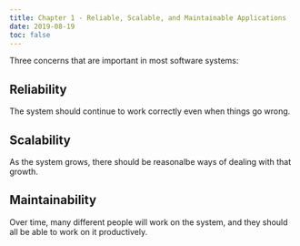 ```yaml
---
title: Chapter 1 - Reliable, Scalable, and Maintainable Applications
date: 2019-08-19
toc: false
---
```


Three concerns that are important in most software systems:

## Reliability

The system should continue to work correctly even when things go wrong.

## Scalability

As the system grows, there should be reasonalbe ways of dealing with that growth.

## Maintainability

Over time, many different people will work on the system, and they should all be able to work on it productively.